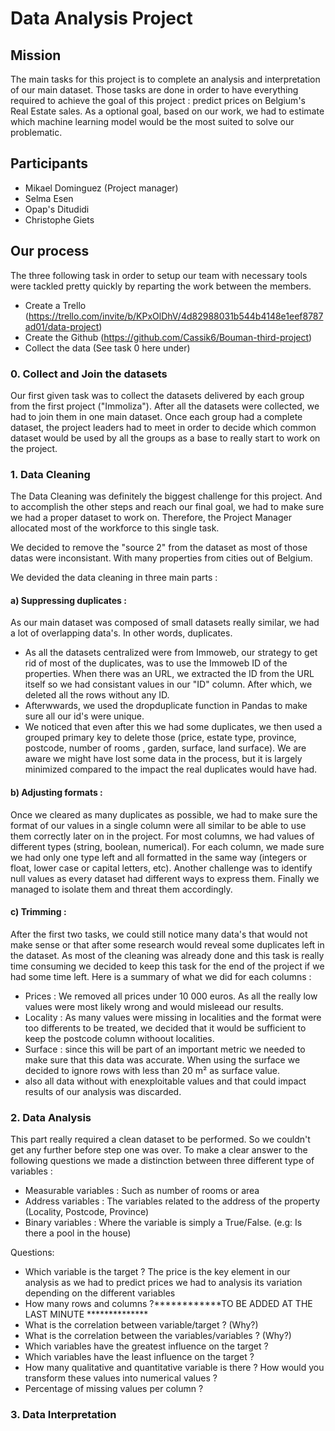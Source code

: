 # Data Analysis Project

## Mission

The main tasks for this project is to complete an analysis and interpretation of our main dataset.
Those tasks are done in order to have everything required to achieve the goal of this project : predict prices on Belgium's Real Estate sales.
As a optional goal, based on our work, we had to estimate which machine learning model would be the most suited to solve our problematic. 

## Participants

- Mikael Dominguez (Project manager)
- Selma Esen
- Opap's Ditudidi
- Christophe Giets

## Our process

The three following task in order to setup our team with necessary tools were tackled pretty quickly by reparting the work between the members.
- Create a Trello (https://trello.com/invite/b/KPxOlDhV/4d82988031b544b4148e1eef8787ad01/data-project)
- Create the Github (https://github.com/Cassik6/Bouman-third-project)
- Collect the data (See task 0 here under)

### 0. Collect and Join the datasets

Our first given task was to collect the datasets delivered by each group from the first project ("Immoliza").
After all the datasets were collected, we had to join them in one main dataset.
Once each group had a complete dataset, the project leaders had to meet in order to decide which common dataset would be used by all the groups as a base to really start to work on the project.


### 1. Data Cleaning

The Data Cleaning was definitely the biggest challenge for this project. And to accomplish the other steps and reach our final goal, we had to make sure we had a proper dataset to work on. Therefore, the Project Manager allocated most of the workforce to this single task.

We decided to remove the "source 2" from the dataset as most of those datas were inconsistant. With many properties from cities out of Belgium.

We devided the data cleaning in three main parts :

#### a) Suppressing duplicates :
As our main dataset was composed of small datasets really similar, we had a lot of overlapping data's. In other words, duplicates.

- As all the datasets centralized were from Immoweb, our strategy to get rid of most of the duplicates, was to use the Immoweb ID of the properties. When there was an URL, we extracted the ID from the URL itself so we had consistant values in our "ID" column. After which, we deleted all the rows without any ID.
- Afterwwards, we used the dropduplicate function in Pandas to make sure all our id's were unique.
- We noticed that even after this we had some duplicates, we then used a grouped primary key to delete those (price, estate type, province, postcode, number of rooms , garden, surface, land surface). We are aware we might have lost some data in the process, but it is largely minimized compared to the impact the real duplicates would have had.

#### b) Adjusting formats : 
Once we cleared as many duplicates as possible, we had to make sure the format of our values in a single column were all similar to be able to use them correctly later on in the project.
For most columns, we had values of different types (string, boolean, numerical). For each column, we made sure we had only one type left and all formatted in the same way (integers or float, lower case or capital letters, etc).
Another challenge was to identify null values as every dataset had different ways to express them. Finally we managed to isolate them and threat them accordingly.

#### c) Trimming : 
After the first two tasks, we could still notice many data's that would not make sense or that after some research would reveal some duplicates left in the dataset.
As most of the cleaning was already done and this task is really time consuming we decided to keep this task for the end of the project if we had some time left.
Here is a summary of what we did for each columns :
- Prices : We removed all prices under 10 000 euros. As all the really low values were most likely wrong and would misleead our results.
- Locality : As many values were missing in localities and the format were too differents to be treated, we decided that it would be sufficient to keep the postcode column withoout localities.
- Surface : since this will be part of an important metric we needed to make sure that this data was accurate. When using the surface we decided to ignore rows with less than 20 m² as surface value.
- also all data without with enexploitable values and that could impact results of our analysis was discarded. 
 
### 2. Data Analysis

This part really required a clean dataset to be performed. So we couldn't get any further before step one was over. 
To make a clear answer to the following questions we made a distinction between three  different type of variables :

- Measurable variables : Such as number of rooms or area
- Address variables : The variables related to the address of the property (Locality, Postcode, Province)
- Binary variables : Where the variable is simply a True/False. (e.g: Is there a pool in the house)

Questions:

- Which variable is the target ? The price is the key element in our analysis as we had to predict prices we had to analysis its variation depending on the different variables
- How many rows and columns ?************TO BE ADDED AT THE LAST MINUTE **************
- What is the correlation between variable/target ? (Why?) 
- What is the correlation between the variables/variables ? (Why?) 
- Which variables have the greatest influence on the target ?
- Which variables have the least influence on the target ?
- How many qualitative and quantitative variable is there ? How would you transform these values into numerical values ?
- Percentage of missing values per column ?

### 3. Data Interpretation
